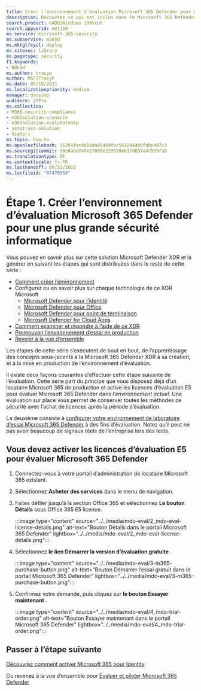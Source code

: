 ```yaml
---
title: Créer l’environnement d’évaluation Microsoft 365 Defender pour une plus grande cybersécurité et XDR
description: Découvrez ce qui est inclus dans le Microsoft 365 Defender XDR que vous évaluerez et récupérez votre laboratoire d’essai ou environnement pilote Microsoft 365 Defender en activant les licences d’essai. Commencez votre parcours de cybersécurité XDR ici et découvrez comment effectuer ce test en production.
search.product: eADQiWindows 10XVcnh
search.appverid: met150
ms.service: microsoft-365-security
ms.subservice: m365d
ms.mktglfcycl: deploy
ms.sitesec: library
ms.pagetype: security
f1.keywords:
- NOCSH
ms.author: tracyp
author: MSFTTracyP
ms.date: 05/19/2021
ms.localizationpriority: medium
manager: dansimp
audience: ITPro
ms.collection:
- M365-security-compliance
- m365solution-scenario
- m365solution-evalutatemtp
- zerotrust-solution
- highpri
ms.topic: how-to
ms.openlocfilehash: 31254fac4b56da65469fac56320440bfd0e487c3
ms.sourcegitcommit: 10e6abe740e27000e223378eb17d657a47555fa8
ms.translationtype: MT
ms.contentlocale: fr-FR
ms.lasthandoff: 08/31/2022
ms.locfileid: "67470550"
---
```

# <a name="step-1-create-the-microsoft-365-defender-evaluation-environment-for-greater-cyber-security"></a>Étape 1. Créer l’environnement d’évaluation Microsoft 365 Defender pour une plus grande sécurité informatique

Vous pouvez en savoir plus sur cette solution Microsoft Defender XDR et la générer en suivant les étapes qui sont distribuées dans le reste de cette série :

- [Comment créer l’environnement](eval-create-eval-environment.md)
- Configurer ou en savoir plus sur chaque technologie de ce XDR Microsoft
    - [Microsoft Defender pour l’identité](eval-defender-identity-overview.md)
    - [Microsoft Defender pour Office](eval-defender-office-365-overview.md)
    - [Microsoft Defender pour point de terminaison](eval-defender-endpoint-overview.md)
    - [Microsoft Defender for Cloud Apps](eval-defender-mcas-overview.md)
- [Comment examiner et répondre à l’aide de ce XDR](eval-defender-investigate-respond.md)
- [Promouvoir l’environnement d’essai en production](eval-defender-promote-to-production.md)
- [Revenir à la vue d’ensemble](eval-overview.md)

Les étapes de cette série s’exécutent de bout en bout, de l’apprentissage des concepts sous-jacents à la Microsoft 365 Defender XDR à sa création, et à la mise en production de l’environnement d’évaluation.

Il existe deux façons courantes d’effectuer cette étape suivante de l’évaluation. Cette série part du principe que vous disposez déjà d’un locataire Microsoft 365 de production et active les licences d’évaluation E5 pour évaluer Microsoft 365 Defender dans *l’environnement actuel*. Une évaluation sur place vous permet de conserver toutes les méthodes de sécurité avec l’achat de licences après la période d’évaluation.

La deuxième consiste à [configurer votre environnement de laboratoire d’essai Microsoft 365 Defender](setup-m365deval.md) à des fins d’évaluation. Notez qu’il peut ne pas avoir beaucoup de signaux réels de l’entreprise lors des tests.

## <a name="you-will-need-to-activate-e5-trial-licenses-to-evaluate-microsoft-365-defender"></a>Vous devez activer les licences d’évaluation E5 pour évaluer Microsoft 365 Defender

1. Connectez-vous à votre portail d’administration de locataire Microsoft 365 existant.
2. Sélectionnez **Acheter des services** dans le menu de navigation.
3. Faites défiler jusqu’à la section Office 365 et sélectionnez **Le bouton Détails** sous Office 365 E5 licence.

   :::image type="content" source="../../media/mdo-eval/2_mdo-eval-license-details.png" alt-text="Bouton Détails dans le portail Microsoft 365 Defender" lightbox="../../media/mdo-eval/2_mdo-eval-license-details.png":::

4. Sélectionnez **le lien Démarrer la version d’évaluation gratuite** .

   :::image type="content" source="../../media/mdo-eval/3-m365-purchase-button.png" alt-text="Bouton Démarrer l’essai gratuit dans le portail Microsoft 365 Defender" lightbox="../../media/mdo-eval/3-m365-purchase-button.png":::

5. Confirmez votre demande, puis cliquez sur **le bouton Essayer maintenant** .

   :::image type="content" source="../../media/mdo-eval/4_mdo-trial-order.png" alt-text="Bouton Essayer maintenant dans le portail Microsoft 365 Defender" lightbox="../../media/mdo-eval/4_mdo-trial-order.png":::

## <a name="go-to-the-next-step"></a>Passer à l’étape suivante

[Découvrez comment activer Microsoft 365 pour Identity](eval-defender-identity-overview.md)

Ou revenez à la vue d’ensemble pour [Évaluer et piloter Microsoft 365 Defender](eval-overview.md)
